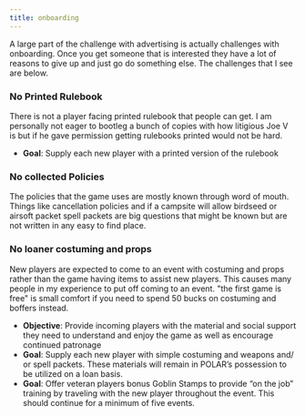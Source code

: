 ```yaml
---
title: onboarding
---
```


A large part of the challenge with advertising is actually challenges with onboarding. Once you get someone that is interested they have a lot of reasons to give up and just go do something else. The challenges that I see are below. 

### No Printed Rulebook

There is not a player facing printed rulebook that people can get. I am personally not eager to bootleg a bunch of copies with how litigious Joe V is but if he gave permission getting rulebooks printed would not be hard.

- **Goal**: Supply each new player with a printed version of the rulebook

### No collected Policies

The policies that the game uses are mostly known through word of mouth. Things like cancellation policies and if a campsite will allow birdseed or airsoft packet spell packets are big questions that might be known but are not written in any easy to find place. 

### No loaner costuming and props

New players are expected to come to an event with costuming and props rather than the game having items to assist new players. This causes many people in my experience to put off coming to an event. "the first game is free" is small comfort if you need to spend 50 bucks on costuming and boffers instead. 

- **Objective**: Provide incoming players with the material and social support they need to understand and enjoy the
  game as well as encourage continued patronage
- **Goal**: Supply each new player with simple costuming and weapons and/ or spell packets. These materials will
  remain in POLAR’s possession to be utilized on a loan basis.
- **Goal**: Offer veteran players bonus Goblin Stamps to provide “on the job” training by traveling with the new
  player throughout the event. This should continue for a minimum of five events.


